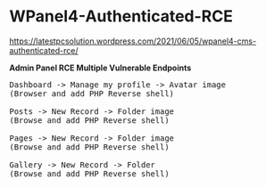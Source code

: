 # WPanel4-Authenticated-RCE

https://latestpcsolution.wordpress.com/2021/06/05/wpanel4-cms-authenticated-rce/

<!-- wp:paragraph -->
<p><strong>Admin Panel RCE Multiple Vulnerable Endpoints</strong></p>
<!-- /wp:paragraph -->

<!-- wp:syntaxhighlighter/code -->
<pre class="wp-block-syntaxhighlighter-code">Dashboard -> Manage my profile -> Avatar image 
(Browser and add PHP Reverse shell)

Posts -> New Record -> Folder image 
(Browse and add PHP Reverse shell)

Pages -> New Record -> Folder image 
(Browse and add PHP Reverse shell)

Gallery -> New Record -> Folder 
(Browse and add PHP Reverse shell)</pre>
<!-- /wp:syntaxhighlighter/code -->
